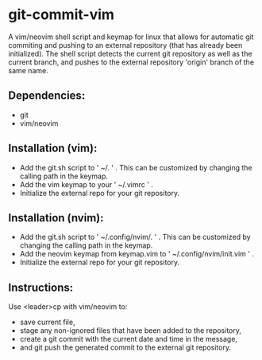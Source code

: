 # git-commit-vim
A vim/neovim shell script and keymap for linux that allows for automatic git commiting and pushing to an external repository (that has already been initialized).
The shell script detects the current git repository as well as the current branch, and pushes to the external repository 'origin' branch of the same name.

## Dependencies:
- git
- vim/neovim

## Installation (vim):
- Add the git.sh script to ' ~/. ' . This can be customized by changing the calling path in the keymap.
- Add the vim keymap to your ' ~/.vimrc ' .
- Initialize the external repo for your git repository.

## Installation (nvim):
- Add the git.sh script to ' ~/.config/nvim/. ' . This can be customized by changing the calling path in the keymap.
- Add the neovim keymap from keymap.vim to ' ~/.config/nvim/init.vim ' .
- Initialize the external repo for your git repository.

## Instructions:
Use \<leader\>cp with vim/neovim to:
- save current file,
- stage any non-ignored files that have been added to the repository,
- create a git commit with the current date and time in the message,
- and git push the generated commit to the external git repository.
